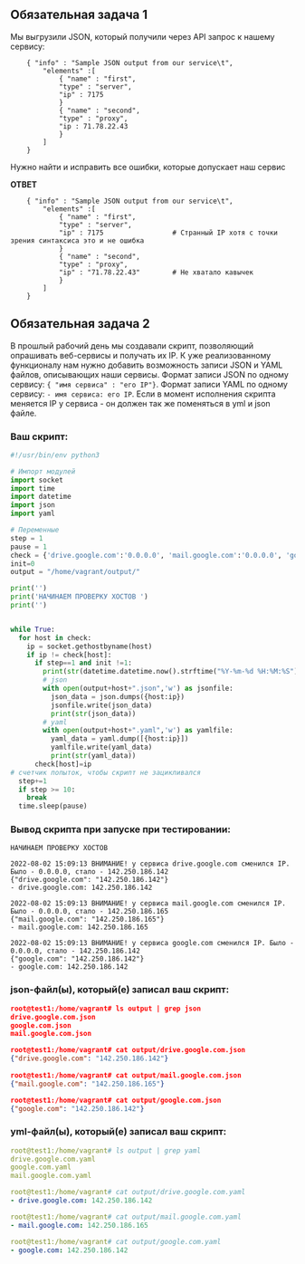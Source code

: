 ## Обязательная задача 1
Мы выгрузили JSON, который получили через API запрос к нашему сервису:
```
    { "info" : "Sample JSON output from our service\t",
        "elements" :[
            { "name" : "first",
            "type" : "server",
            "ip" : 7175 
            }
            { "name" : "second",
            "type" : "proxy",
            "ip : 71.78.22.43
            }
        ]
    }
```
  Нужно найти и исправить все ошибки, которые допускает наш сервис

**ОТВЕТ**
```
    { "info" : "Sample JSON output from our service\t",
        "elements" :[
            { "name" : "first",
            "type" : "server",
            "ip" : 7175                 # Странный IP хотя с точки зрения синтаксиса это и не ошибка 
            }
            { "name" : "second",
            "type" : "proxy",
            "ip" : "71.78.22.43"        # Не хватало кавычек
            }
        ]
    }
```

## Обязательная задача 2
В прошлый рабочий день мы создавали скрипт, позволяющий опрашивать веб-сервисы и получать их IP. К уже реализованному функционалу нам нужно добавить возможность записи JSON и YAML файлов, описывающих наши сервисы. Формат записи JSON по одному сервису: `{ "имя сервиса" : "его IP"}`. Формат записи YAML по одному сервису: `- имя сервиса: его IP`. Если в момент исполнения скрипта меняется IP у сервиса - он должен так же поменяться в yml и json файле.

### Ваш скрипт:
```python
#!/usr/bin/env python3

# Импорт модулей
import socket
import time
import datetime
import json
import yaml

# Переменные
step = 1                                                                                        # Номер попытки
pause = 1                                                                                       # Таймаут между попытками
check = {'drive.google.com':'0.0.0.0', 'mail.google.com':'0.0.0.0', 'google.com':'0.0.0.0'}     # Проверяемые хосты
init=0
output = "/home/vagrant/output/"                                                                # путь к файлам json/yaml

print('')
print('НАЧИНАЕМ ПРОВЕРКУ ХОСТОВ ')
print('')                                                                                       # Пустые строки для улучшения читабельности


while True:
  for host in check:
    ip = socket.gethostbyname(host)
    if ip != check[host]:
      if step==1 and init !=1:
        print(str(datetime.datetime.now().strftime("%Y-%m-%d %H:%M:%S")) +' ВНИМАНИЕ! у сервиса ' + str(host) +' сменился IP. Было - ' +check[host]+', стало - '+ip)
        # json
        with open(output+host+".json",'w') as jsonfile:
          json_data = json.dumps({host:ip})
          jsonfile.write(json_data)
          print(str(json_data))
        # yaml
        with open(output+host+".yaml",'w') as yamlfile:
          yaml_data = yaml.dump([{host:ip}])
          yamlfile.write(yaml_data)
          print(str(yaml_data))
      check[host]=ip
# счетчик попыток, чтобы скрипт не зацикливался
  step+=1
  if step >= 10:
    break
  time.sleep(pause)
```

### Вывод скрипта при запуске при тестировании:
```
НАЧИНАЕМ ПРОВЕРКУ ХОСТОВ

2022-08-02 15:09:13 ВНИМАНИЕ! у сервиса drive.google.com сменился IP. Было - 0.0.0.0, стало - 142.250.186.142
{"drive.google.com": "142.250.186.142"}
- drive.google.com: 142.250.186.142

2022-08-02 15:09:13 ВНИМАНИЕ! у сервиса mail.google.com сменился IP. Было - 0.0.0.0, стало - 142.250.186.165
{"mail.google.com": "142.250.186.165"}
- mail.google.com: 142.250.186.165

2022-08-02 15:09:13 ВНИМАНИЕ! у сервиса google.com сменился IP. Было - 0.0.0.0, стало - 142.250.186.142
{"google.com": "142.250.186.142"}
- google.com: 142.250.186.142

```

### json-файл(ы), который(е) записал ваш скрипт:
```json
root@test1:/home/vagrant# ls output | grep json
drive.google.com.json
google.com.json
mail.google.com.json

root@test1:/home/vagrant# cat output/drive.google.com.json
{"drive.google.com": "142.250.186.142"}
 
root@test1:/home/vagrant# cat output/mail.google.com.json
{"mail.google.com": "142.250.186.165"}

root@test1:/home/vagrant# cat output/google.com.json
{"google.com": "142.250.186.142"}
```

### yml-файл(ы), который(е) записал ваш скрипт:
```yaml
root@test1:/home/vagrant# ls output | grep yaml
drive.google.com.yaml
google.com.yaml
mail.google.com.yaml

root@test1:/home/vagrant# cat output/drive.google.com.yaml
- drive.google.com: 142.250.186.142

root@test1:/home/vagrant# cat output/mail.google.com.yaml
- mail.google.com: 142.250.186.165

root@test1:/home/vagrant# cat output/google.com.yaml
- google.com: 142.250.186.142
```
